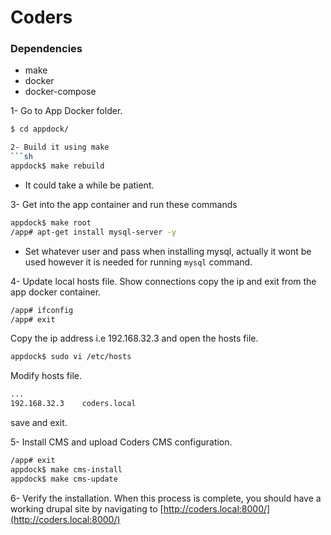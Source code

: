 # Coders


### Dependencies ###

* make
* docker
* docker-compose

1- Go to App Docker folder.
```sh
$ cd appdock/

2- Build it using make
```sh
appdock$ make rebuild
```
* It could take a while be patient.

3- Get into the app container and run these commands
```sh
appdock$ make root
/app# apt-get install mysql-server -y
```
* Set whatever user and pass when installing mysql, actually it wont be used however it is needed for running `mysql` command.

4- Update local hosts file.
Show connections copy the ip and exit from the app docker container.
```sh
/app# ifconfig
/app# exit
```
Copy the ip address i.e 192.168.32.3 and open the hosts file.
```sh
appdock$ sudo vi /etc/hosts
```
Modify hosts file.
```sh
...
192.168.32.3    coders.local

```
save and exit.

5- Install CMS and upload Coders CMS configuration.
```sh
/app# exit
appdock$ make cms-install
appdock$ make cms-update
```
6- Verify the installation. When this process is complete, you should have a working drupal site by navigating to [http://coders.local:8000/](http://coders.local:8000/)
